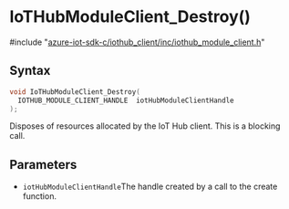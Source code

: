 # IoTHubModuleClient_Destroy()

\#include "[azure-iot-sdk-c/iothub_client/inc/iothub_module_client.h](../iot-c-ref-iothub-module-client-h.md)"  

## Syntax

```C
void IoTHubModuleClient_Destroy(
  IOTHUB_MODULE_CLIENT_HANDLE  iotHubModuleClientHandle
);
```

Disposes of resources allocated by the IoT Hub client. This is a blocking call.

## Parameters
* `iotHubModuleClientHandle`The handle created by a call to the create function.

